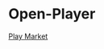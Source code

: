 # Open-Player

[Play Market](https://play.google.com/store/apps/details?id=uz.jabborovbahrom.openplayer)
